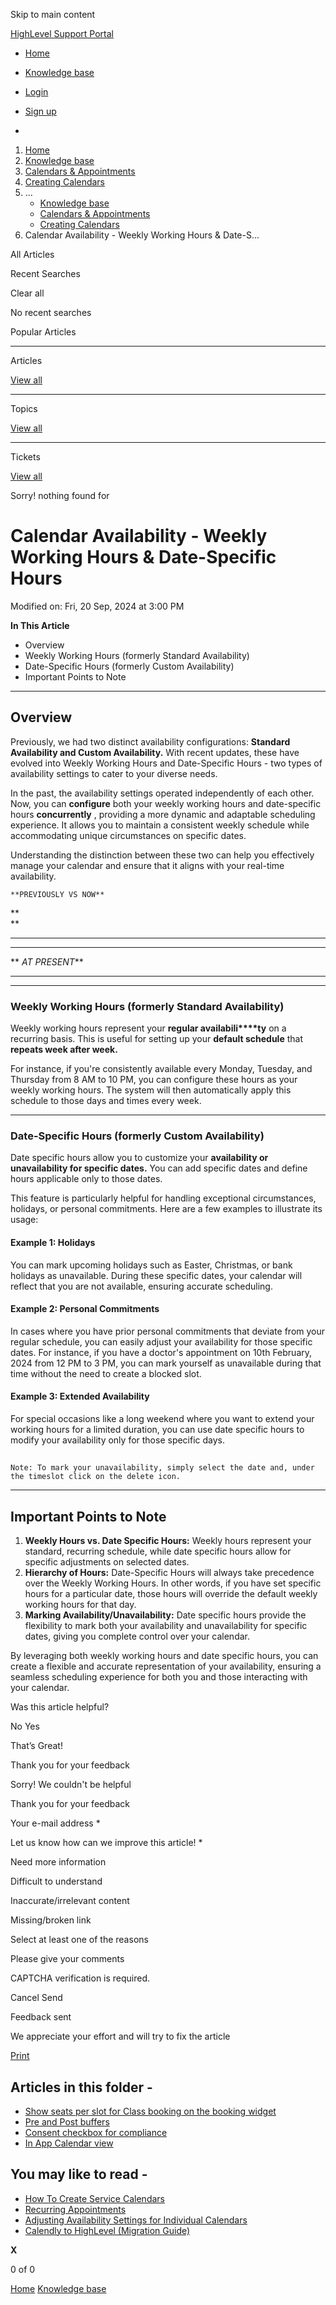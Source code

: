 Skip to main content

[ HighLevel Support Portal ](https://help.gohighlevel.com)

  * [ Home ](/support/home)
  * [ Knowledge base ](/support/solutions)

  * [Login](/support/login)
  * [Sign up](/support/signup)
  * 

  1. [Home](/support/home)
  2. [Knowledge base](/support/solutions)
  3. [Calendars & Appointments](/support/solutions/48000449585)
  4. [Creating Calendars](/support/solutions/folders/48000666396)
  5. ... 
     * [Knowledge base](/support/solutions)
     * [Calendars & Appointments](/support/solutions/48000449585)
     * [Creating Calendars](/support/solutions/folders/48000666396)
  6. Calendar Availability - Weekly Working Hours & Date-S...

All  Articles 

Recent Searches

Clear all

No recent searches

Popular Articles

* * *

Articles

[View all](/support/search/solutions)

* * *

Topics

[View all](/support/search/topics)

* * *

Tickets

[View all](/support/search/tickets)

Sorry! nothing found for   

# Calendar Availability - Weekly Working Hours & Date-Specific Hours

Modified on: Fri, 20 Sep, 2024 at 3:00 PM

**In This Article**

  * Overview
  * Weekly Working Hours (formerly Standard Availability)
  * Date-Specific Hours (formerly Custom Availability)
  * Important Points to Note

* * *

## Overview

Previously, we had two distinct availability configurations: **Standard Availability and Custom Availability.** With recent updates, these have evolved into Weekly Working Hours and Date-Specific Hours - two types of availability settings to cater to your diverse needs. 

In the past, the availability settings operated independently of each other. Now, you can **configure** both your weekly working hours and date-specific hours **concurrently** , providing a more dynamic and adaptable scheduling experience. It allows you to maintain a consistent weekly schedule while accommodating unique circumstances on specific dates.

Understanding the distinction between these two can help you effectively manage your calendar and ensure that it aligns with your real-time availability.

    **PREVIOUSLY VS NOW**

**  
**

****

****

** _AT PRESENT_**

****  

* * *

### Weekly Working Hours (formerly Standard Availability)

Weekly working hours represent your **regular availabili****ty** on a recurring basis. This is useful for setting up your **default schedule** that **repeats week after week.**  

For instance, if you're consistently available every Monday, Tuesday, and Thursday from 8 AM to 10 PM, you can configure these hours as your weekly working hours. The system will then automatically apply this schedule to those days and times every week.

* * *

### Date-Specific Hours (formerly Custom Availability)

Date specific hours allow you to customize your **availability or unavailability for specific dates.**  You can add specific dates and define hours applicable only to those dates. 

This feature is particularly helpful for handling exceptional circumstances, holidays, or personal commitments. Here are a few examples to illustrate its usage:

#### **Example 1: Holidays**

You can mark upcoming holidays such as Easter, Christmas, or bank holidays as unavailable. During these specific dates, your calendar will reflect that you are not available, ensuring accurate scheduling.

#### **Example 2: Personal Commitments**

In cases where you have prior personal commitments that deviate from your regular schedule, you can easily adjust your availability for those specific dates. For instance, if you have a doctor's appointment on 10th February, 2024 from 12 PM to 3 PM, you can mark yourself as unavailable during that time without the need to create a blocked slot.

#### **Example 3: Extended Availability**

For special occasions like a long weekend where you want to extend your working hours for a limited duration, you can use date specific hours to modify your availability only for those specific days.

## 

    Note: To mark your unavailability, simply select the date and, under the timeslot click on the delete icon.

* * *

## Important Points to Note

  1. **Weekly Hours vs. Date Specific Hours:** Weekly hours represent your standard, recurring schedule, while date specific hours allow for specific adjustments on selected dates.
  2. **Hierarchy of Hours:** Date-Specific Hours will always take precedence over the Weekly Working Hours. In other words, if you have set specific hours for a particular date, those hours will override the default weekly working hours for that day.
  3. **Marking Availability/Unavailability:** Date specific hours provide the flexibility to mark both your availability and unavailability for specific dates, giving you complete control over your calendar.

By leveraging both weekly working hours and date specific hours, you can create a flexible and accurate representation of your availability, ensuring a seamless scheduling experience for both you and those interacting with your calendar.

Was this article helpful?

No  Yes 

That’s Great!

Thank you for your feedback

Sorry! We couldn't be helpful

Thank you for your feedback

Your e-mail address *

Let us know how can we improve this article! *

Need more information 

Difficult to understand 

Inaccurate/irrelevant content 

Missing/broken link 

Select at least one of the reasons 

Please give your comments 

CAPTCHA verification is required. 

Cancel  Send 

Feedback sent

We appreciate your effort and will try to fix the article

[Print](javascript:print\(\))

## Articles in this folder -

  * [Show seats per slot for Class booking on the booking widget](/support/solutions/articles/155000000956-show-seats-per-slot-for-class-booking-on-the-booking-widget)
  * [Pre and Post buffers](/support/solutions/articles/155000001019-pre-and-post-buffers)
  * [Consent checkbox for compliance](/support/solutions/articles/155000001032-consent-checkbox-for-compliance)
  * [In App Calendar view](/support/solutions/articles/155000001202-in-app-calendar-view)

## You may like to read -

  * [How To Create Service Calendars](/support/solutions/articles/155000001159-how-to-create-service-calendars)
  * [Recurring Appointments](/support/solutions/articles/155000003450-recurring-appointments)
  * [Adjusting Availability Settings for Individual Calendars](/support/solutions/articles/48001155718-adjusting-availability-settings-for-individual-calendars)
  * [Calendly to HighLevel (Migration Guide)](/support/solutions/articles/155000003308-calendly-to-highlevel-migration-guide-)

**X**

0 of 0 []()

[Home](/support/home) [Knowledge base](/support/solutions)
